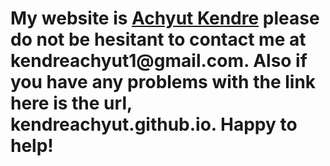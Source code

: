 <h1>My website is <a href="http://kendreachyut.github.io">
			Achyut Kendre</a>
please do not be hesitant to contact me at kendreachyut1@gmail.com.
Also if you have any problems with the link here is the url, kendreachyut.github.io. Happy to help!
